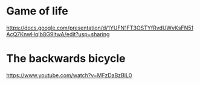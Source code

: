 # Game of life

https://docs.google.com/presentation/d/1YUFN1FT3OSTYfRvdUWvKsFN51AcQ7KnwHqIb8G9ItwA/edit?usp=sharing


# The backwards bicycle

https://www.youtube.com/watch?v=MFzDaBzBlL0


